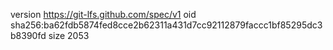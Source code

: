 version https://git-lfs.github.com/spec/v1
oid sha256:ba62fdb5874fed8cce2b62311a431d7cc92112879faccc1bf85295dc3b8390fd
size 2053
